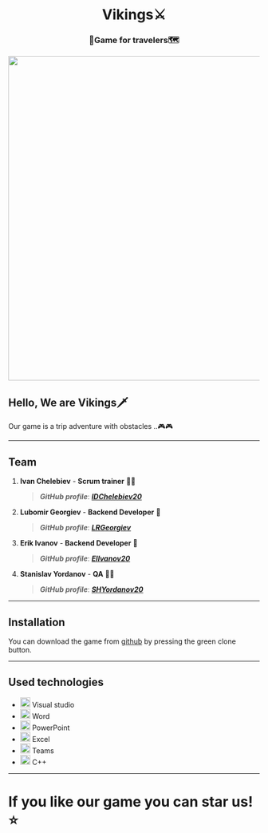 <h1 align="center">Vikings⚔️</h1>
<h3 align="center">🚗Game for travelers🗺️</h3>


<p align="center">
<img src="https://user-images.githubusercontent.com/85336785/202920058-746c28e8-f972-4222-bd09-9c60af549cb7.png" width="650">
</p>
  
## Hello, We are Vikings🗡️

Our game is a trip adventure with obstacles ..🎮🎮

---
 
 ## Team	<a name = "team"></a>
1. **Ivan Chelebiev** - **Scrum trainer**	🧙🏼
   > ***GitHub profile***: [***IDChelebiev20***](https://github.com/IDChelebiev20)	

2. **Lubomir Georgiev** - **Backend Developer** 🐉
   > ***GitHub profile***: [***LRGeorgiev***](https://github.com/LRGeorgiev)	

3. **Erik Ivanov** - **Backend Developer** 🐼
   > ***GitHub profile***: [***EIIvanov20***](https://github.com/EIIvanov20)	

4. **Stanislav Yordanov** - **QA** 👨‍🌾
   > ***GitHub profile***: [***SHYordanov20***](https://github.com/SHYordanov20)
   
 ---

## Installation 

You can download the game from [github](https://github.com/codingburgas/Vikings) by pressing the green clone button.





---

## Used technologies
- <img src="https://1000logos.net/wp-content/uploads/2020/08/Visual-Studio-Logo.png" width="20"> Visual studio 
- <img src="https://user-images.githubusercontent.com/85336785/202920679-6f4cd36c-93fe-45b4-a0d4-b90d12c3287a.png" width="20"> Word
- <img src="https://user-images.githubusercontent.com/85336785/202920634-c4a203f5-35ef-4fc4-9cb8-a42b82fc8eca.png" width="20"> PowerPoint
- <img src="https://upload.wikimedia.org/wikipedia/commons/thumb/3/34/Microsoft_Office_Excel_%282019%E2%80%93present%29.svg/2203px-Microsoft_Office_Excel_%282019%E2%80%93present%29.svg.png" width="20"> Excel
- <img src="https://logos-world.net/wp-content/uploads/2021/04/Microsoft-Teams-Logo.png" width="20"> Teams
- <img src="https://upload.wikimedia.org/wikipedia/commons/thumb/1/18/ISO_C%2B%2B_Logo.svg/306px-ISO_C%2B%2B_Logo.svg.png" width="20"> C++


---

# If you like our game you can star us!⭐
